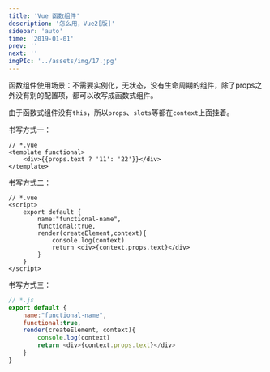 ```yaml
---
title: 'Vue 函数组件'
description: '怎么用，Vue2[版]'
sidebar: 'auto'
time: '2019-01-01'
prev: ''
next: ''
imgPIc: '../assets/img/17.jpg'
---
```


函数组件使用场景：不需要实例化，无状态，没有生命周期的组件，除了props之外没有别的配置项，都可以改写成函数式组件。

由于函数式组件没有`this`，所以`props`、`slots`等都在`context`上面挂着。

书写方式一：

``` vue
// *.vue
<template functional>
    <div>{{props.text ? '11': '22'}}</div>
</template>
```

书写方式二：

``` vue
// *.vue
<script>
    export default {
        name:"functional-name",
        functional:true,
        render(createElement,context){
            console.log(context)
            return <div>{context.props.text}</div>
        }
    }
</script>
```

书写方式三：

``` js
// *.js
export default {
    name:"functional-name",
    functional:true,
    render(createElement, context){
        console.log(context)
        return <div>{context.props.text}</div>
    }
}
```
